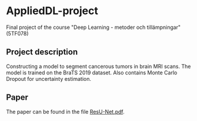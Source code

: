 # AppliedDL-project
Final project of the course "Deep Learning - metoder och tillämpningar" (5TF078) 
## Project description
Constructing a model to segment cancerous tumors in brain MRI scans. The model is trained on the BraTS 2019 dataset. Also contains Monte Carlo Dropout for uncertainty estimation.
## Paper
The paper can be found in the file [ResU-Net.pdf](ResU-Net.pdf).
